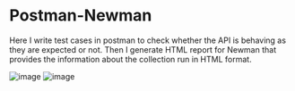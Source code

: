 # Postman-Newman
Here I write test cases in postman to check whether the API is behaving as they are expected or not. Then I generate HTML report for Newman that provides the information about the collection run in HTML format.  

![image](https://user-images.githubusercontent.com/81500309/147320627-8ef4bbf4-b169-4395-92a1-90cee4fb4816.png)
![image](https://user-images.githubusercontent.com/81500309/147320663-2b7dcaf2-f343-428d-b8d7-40c29a6b8fc4.png)
